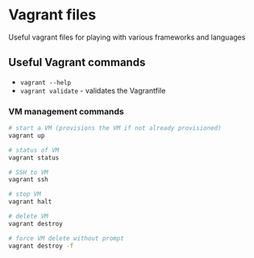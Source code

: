 # Vagrant files

Useful vagrant files for playing with various frameworks and languages

## Useful Vagrant commands

* `vagrant --help`
* `vagrant validate` - validates the Vagrantfile

### VM management commands

```bash
# start a VM (provisions the VM if not already provisioned)
vagrant up

# status of VM
vagrant status

# SSH to VM
vagrant ssh

# stop VM
vagrant halt

# delete VM
vagrant destroy

# force VM delete without prompt
vagrant destroy -f
```
